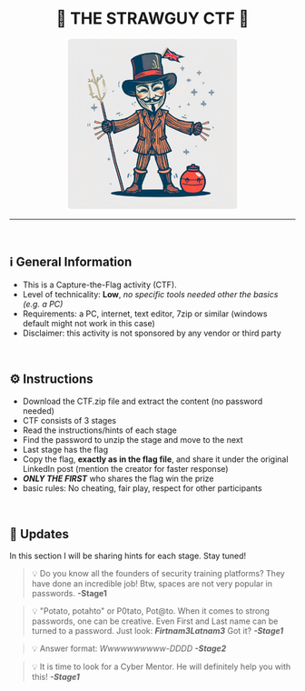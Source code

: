 <H1 align="center"> 🎯 THE STRAWGUY CTF 🎃</H1>


<p align="center">
  <img height="300" src="https://github.com/Gr1nchIT/Capture-The-Flag/blob/main/Strawguy/img/the_Strawguy_CTF_2_pic.png"/>
</p>


***
<br>

## ℹ️ General Information
- This is a Capture-the-Flag activity (CTF). <br>
- Level of technicality: **Low**, _no specific tools needed other the basics (e.g. a PC)_ <br>
- Requirements: a PC, internet, text editor, 7zip or similar (windows default might not work in this case)
- Disclaimer: this activity is not sponsored by any vendor or third party

<br>

## ⚙️ Instructions
- Download the CTF.zip file and extract the content (no password needed)
- CTF consists of 3 stages
- Read the instructions/hints of each stage
- Find the password to unzip the stage and move to the next
- Last stage has the flag
- Copy the flag, **exactly as in the flag file**, and share it under the original LinkedIn post (mention the creator for faster response)
- ***ONLY THE FIRST*** who shares the flag win the prize
- basic rules: No cheating, fair play, respect for other participants

<br>

## 🔎 Updates
In this section I will be sharing hints for each stage. Stay tuned!

>💡 Do you know all the founders of security training platforms? They have done an incredible job! Btw, spaces are not very popular in passwords. __-Stage1__

>💡 "Potato, potahto" or P0tato, Pot@to. When it comes to strong passwords, one can be creative. Even First and Last name can be turned to a password. Just look: ***Fir$tnam3La$tnam3*** Got it? ___-Stage1___

>💡 Answer format: _Wwwwwwwwww-DDDD_ ___-Stage2___

>💡 It is time to look for a Cyber Mentor. He will definitely help you with this! ___-Stage1___





